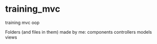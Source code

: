 # training_mvc
training mvc oop

Folders (and files in them) made by me:
components
controllers
models
views
